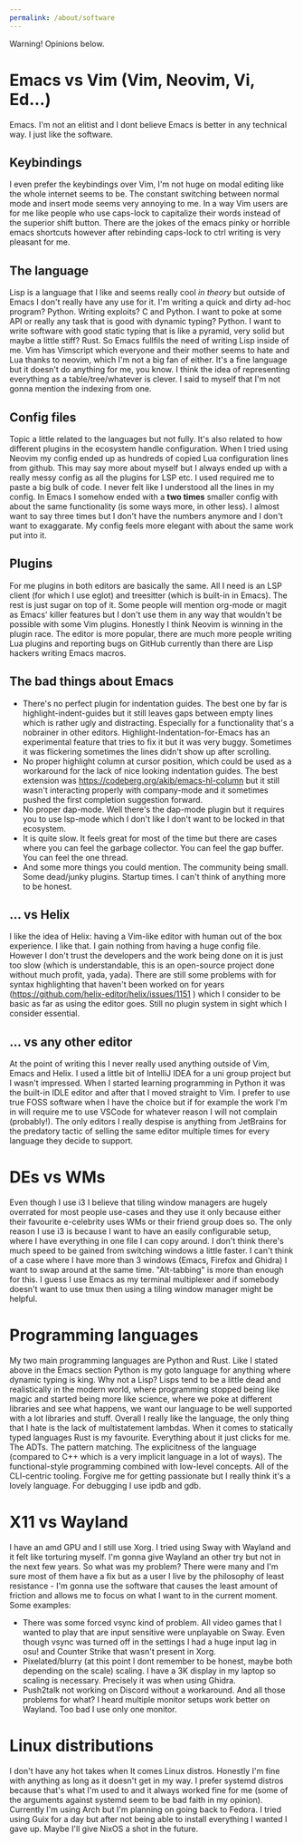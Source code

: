 ```yaml
---
permalink: /about/software
---
```


Warning! Opinions below.

# Emacs vs Vim (Vim, Neovim, Vi, Ed...)
Emacs. I'm not an elitist and I dont believe Emacs is better in any
technical way. I just like the software.
## Keybindings
I even prefer the keybindings over Vim, I'm not huge on modal editing
like the whole internet seems to be. The constant switching between
normal mode and insert mode seems very annoying to me. In a way Vim
users are for me like people who use caps-lock to capitalize their
words instead of the superior shift button. There are the jokes of the
emacs pinky or horrible emacs shortcuts however after rebinding
caps-lock to ctrl writing is very pleasant for me.
## The language
Lisp is a language that I like and seems really cool *in theory* but
outside of Emacs I don't really have any use for it. I'm writing a
quick and dirty ad-hoc program? Python. Writing exploits? C and
Python. I want to poke at some API or really any task that is good
with dynamic typing? Python. I want to write software with good static
typing that is like a pyramid, very solid but maybe a little stiff?
Rust. So Emacs fullfils the need of writing Lisp inside of me. Vim has
Vimscript which everyone and their mother seems to hate and Lua thanks
to neovim, which I'm not a big fan of either. It's a fine language but
it doesn't do anything for me, you know. I think the idea of
representing everything as a table/tree/whatever is clever. I said to
myself that I'm not gonna mention the indexing from one.
## Config files
Topic a little related to the languages but not fully. It's also
related to how different plugins in the ecosystem handle
configuration. When I tried using Neovim my config ended up as
hundreds of copied Lua configuration lines from github. This may say
more about myself but I always ended up with a really messy config as
all the plugins for LSP etc. I used required me to paste a big bulk of
code. I never felt like I understood all the lines in my config. In
Emacs I somehow ended with a **two times** smaller config with about
the same functionality (is some ways more, in other less). I almost
want to say three times but I don't have the numbers anymore and I
don't want to exaggarate. My config feels more elegant with about the
same work put into it.
## Plugins
For me plugins in both editors are basically the same. All I need is
an LSP client (for which I use eglot) and treesitter (which is
built-in in Emacs). The rest is just sugar on top of it. Some people
will mention org-mode or magit as Emacs' killer features but I don't
use them in any way that wouldn't be possible with some Vim
plugins. Honestly I think Neovim is winning in the plugin race. The
editor is more popular, there are much more people writing Lua plugins
and reporting bugs on GitHub currently than there are Lisp hackers
writing Emacs macros.
## The bad things about Emacs
- There's no perfect plugin for indentation guides. The best one by
  far is highlight-indent-guides but it still leaves gaps between
  empty lines which is rather ugly and distracting. Especially for a
  functionality that's a nobrainer in other
  editors. Highlight-Indentation-for-Emacs has an experimental feature
  that tries to fix it but it was very buggy. Sometimes it was
  flickering sometimes the lines didn't show up after scrolling.
- No proper highlight column at cursor position, which could be used
  as a workaround for the lack of nice looking indentation guides.
  The best extension was https://codeberg.org/akib/emacs-hl-column but
  it still wasn't interacting properly with company-mode and it
  sometimes pushed the first completion suggestion forward.
- No proper dap-mode. Well there's the dap-mode plugin but it requires
  you to use lsp-mode which I don't like I don't want to be locked in
  that ecosystem.
- It is quite slow. It feels great for most of the time but there are
  cases where you can feel the garbage collector. You can feel the gap
  buffer. You can feel the one thread.
- And some more things you could mention. The community being small.
  Some dead/junky plugins. Startup times. I can't think of anything
  more to be honest.
## ... vs Helix
I like the idea of Helix: having a Vim-like editor with human out of
the box experience. I like that. I gain nothing from having a huge
config file. However I don't trust the developers and the work being
done on it is just too slow (which is understandable, this is an
open-source project done without much profit, yada, yada). There are
still some problems with for syntax highlighting that haven't been
worked on for years (https://github.com/helix-editor/helix/issues/1151
) which I consider to be basic as far as using the editor goes. Still
no plugin system in sight which I consider essential.

## ... vs any other editor
At the point of writing this I never really used anything outside of
Vim, Emacs and Helix. I used a little bit of IntelliJ IDEA for a uni
group project but I wasn't impressed. When I started learning
programming in Python it was the built-in IDLE editor and after that I
moved straight to Vim. I prefer to use true FOSS software when I have
the choice but if for example the work I'm in will require me to use
VSCode for whatever reason I will not complain (probably!). The only
editors I really despise is anything from JetBrains for the predatory
tactic of selling the same editor multiple times for every language
they decide to support.

# DEs vs WMs
Even though I use i3 I believe that tiling window managers are hugely
overrated for most people use-cases and they use it only because
either their favourite e-celebrity uses WMs or their friend group does
so. The only reason I use i3 is because I want to have an easily
configurable setup, where I have everything in one file I can copy
around. I don't think there's much speed to be gained from switching
windows a little faster. I can't think of a case where I have more
than 3 windows (Emacs, Firefox and Ghidra) I want to swap around at
the same time. "Alt-tabbing" is more than enough for this. I guess I
use Emacs as my terminal multiplexer and if somebody doesn't want to
use tmux then using a tiling window manager might be helpful.

# Programming languages
My two main programming languages are Python and Rust. Like I stated
above in the Emacs section Python is my goto language for anything
where dynamic typing is king. Why not a Lisp? Lisps tend to be a
little dead and realistically in the modern world, where programming
stopped being like magic and started being more like science, where we
poke at different libraries and see what happens, we want our language
to be well supported with a lot libraries and stuff. Overall I really
like the language, the only thing that I hate is the lack of
multistatement lambdas. When it comes to statically typed languages
Rust is my favourite. Everything about it just clicks for me. The
ADTs. The pattern matching. The explicitness of the language (compared
to C++ which is a very implicit language in a lot of ways). The
functional-style programming combined with low-level concepts. All of
the CLI-centric tooling. Forgive me for getting passionate but I
really think it's a lovely language. For debugging I use ipdb and gdb.

# X11 vs Wayland
I have an amd GPU and I still use Xorg. I tried using Sway with
Wayland and it felt like torturing myself. I'm gonna give Wayland an
other try but not in the next few years. So what was my problem?
There were many and I'm sure most of them have a fix but as a user I
live by the philosophy of least resistance - I'm gonna use the
software that causes the least amount of friction and allows me to
focus on what I want to in the current moment. Some examples:
- There was some forced vsync kind of problem. All video games that I
  wanted to play that are input sensitive were unplayable on Sway.
  Even though vsync was turned off in the settings I had a huge input
  lag in osu! and Counter Strike that wasn't present in Xorg.
- Pixelated/blurry (at this point I dont remember to be honest, maybe
  both depending on the scale) scaling. I have a 3K display in my
  laptop so scaling is necessary. Precisely it was when using Ghidra.
- Push2talk not working on Discord without a workaround.  And all
those problems for what? I heard multiple monitor setups work better
on Wayland. Too bad I use only one monitor.

# Linux distributions
I don't have any hot takes when It comes Linux distros. Honestly I'm
fine with anything as long as it doesn't get in my way. I prefer
systemd distros because that's what I'm used to and it always worked
fine for me (some of the arguments against systemd seem to be bad
faith in my opinion). Currently I'm using Arch but I'm planning on
going back to Fedora. I tried using Guix for a day but after not being
able to install everything I wanted I gave up. Maybe I'll give NixOS a
shot in the future.
